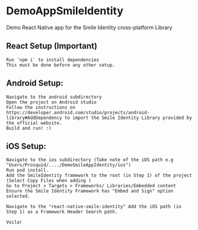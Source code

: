 # DemoAppSmileIdentity
Demo React Native app for the Smile Identity cross-platform Library

## React Setup (Important)
```
Run `npm i` to install dependencies
This must be done before any other setup.

```
## Android Setup:
```
Navigate to the android subdirectory
Open the project on Android studio
Follow the instructions on https://developer.android.com/studio/projects/android-library#AddDependency to import the Smile Identity Library provided by the official website.
Build and run! :)

```
## iOS Setup:
```
Navigate to the ios subdirectory (Take note of the iOS path e.g "Users/Prosquid/..../DemoSmileAppIdentity/ios")
Run pod install.
Add the SmileIdentity framework to the root (in Step 1) of the project (Select Copy Files when adding )
Go to Project > Targets > Frameworks/ Libraries/Embedded content
Ensure the Smile Identity Framework has "Embed and Sign" option selected.

Navigate to the "react-native-smile-identity" Add the iOS path (in Step 1) as a Framework Header Search path.

Voila!


